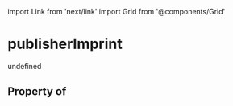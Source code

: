 import Link from 'next/link'
import Grid from '@components/Grid'

# publisherImprint

undefined

## Property of



